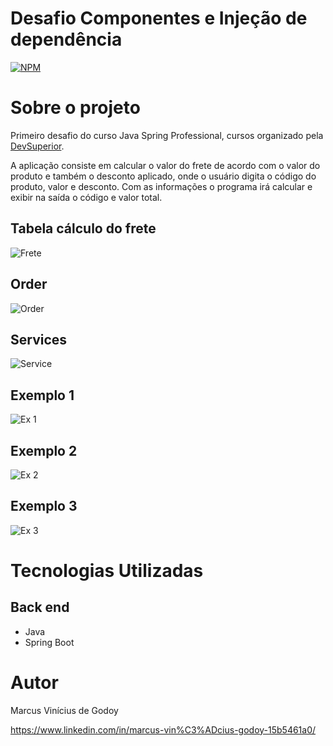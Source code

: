 # Desafio Componentes e Injeção de dependência
[![NPM](https://img.shields.io/npm/l/react)](https://github.com/MarcusViniciusGodoy/Desafio-Componentes-e-Inje-o-de-depend-ncia/blob/main/LICENSE)

# Sobre o projeto

Primeiro desafio do curso Java Spring Professional, cursos organizado pela [DevSuperior](https://devsuperior.com "Site da DevSuperior").

A aplicação consiste em calcular o valor do frete de acordo com o valor do produto e também o desconto aplicado, onde o usuário digita o código do produto, valor e desconto. Com as informações o programa irá calcular e exibir na saída o código e valor total.

## Tabela cálculo do frete
![Frete](https://github.com/MarcusViniciusGodoy/assets/blob/main/C%C3%A1lculo%20do%20frete.PNG)

## Order
![Order](https://github.com/MarcusViniciusGodoy/assets/blob/main/order.PNG)

## Services
![Service](https://github.com/MarcusViniciusGodoy/assets/blob/main/services.PNG)

## Exemplo 1
![Ex 1](https://github.com/MarcusViniciusGodoy/assets/blob/main/ex1.PNG)

## Exemplo 2
![Ex 2](https://github.com/MarcusViniciusGodoy/assets/blob/main/ex2.PNG)

## Exemplo 3
![Ex 3](https://github.com/MarcusViniciusGodoy/assets/blob/main/ex3.PNG)

# Tecnologias Utilizadas
## Back end
- Java
- Spring Boot

# Autor
Marcus Vinícius de Godoy 

https://www.linkedin.com/in/marcus-vin%C3%ADcius-godoy-15b5461a0/
